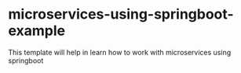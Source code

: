 # microservices-using-springboot-example
This template will help in learn how to work with microservices using springboot
